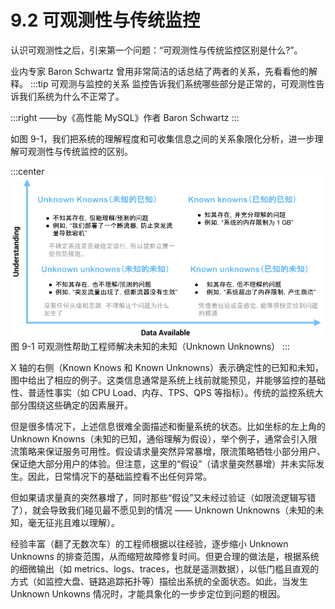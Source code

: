 # 9.2 可观测性与传统监控

认识可观测性之后，引来第一个问题：“可观测性与传统监控区别是什么?”。

业内专家 Baron Schwartz 曾用非常简洁的话总结了两者的关系，先看看他的解释。
:::tip 可观测与监控的关系
监控告诉我们系统哪些部分是正常的，可观测性告诉我们系统为什么不正常了。

:::right
——by《高性能 MySQL》作者 Baron Schwartz 
:::

如图 9-1，我们把系统的理解程度和可收集信息之间的关系象限化分析，进一步理解可观测性与传统监控的区别。

:::center
  ![](../assets/observability-knowns.png)<br/>
  图 9-1 可观测性帮助工程师解决未知的未知（Unknown Unknowns）
:::

X 轴的右侧（Known Knows 和 Known Unknowns）表示确定性的已知和未知，图中给出了相应的例子。这类信息通常是系统上线前就能预见，并能够监控的基础性、普适性事实（如 CPU Load、内存、TPS、QPS 等指标）。传统的监控系统大部分围绕这些确定的因素展开。

但是很多情况下，上述信息很难全面描述和衡量系统的状态。比如坐标的左上角的 Unknown Knowns（未知的已知，通俗理解为假设），举个例子，通常会引入限流策略来保证服务可用性。假设请求量突然异常暴增，限流策略牺牲小部分用户、保证绝大部分用户的体验。但注意，这里的“假设”（请求量突然暴增）并未实际发生。因此，日常情况下的基础监控看不出任何异常。

但如果请求量真的突然暴增了，同时那些“假设”又未经过验证（如限流逻辑写错了），就会导致我们碰见最不愿见到的情况 —— Unknown Unknowns（未知的未知，毫无征兆且难以理解）。

经验丰富（翻了无数次车）的工程师根据以往经验，逐步缩小 Unknown Unknowns 的排查范围，从而缩短故障修复时间。但更合理的做法是，根据系统的细微输出（如 metrics、logs、traces，也就是遥测数据），以低门槛且直观的方式（如监控大盘、链路追踪拓扑等）描绘出系统的全面状态。如此，当发生 Unknown Unkowns 情况时，才能具象化的一步步定位到问题的根因。

[^1]: 参见 https://blog.sciencenet.cn/blog-829-1271882.html
